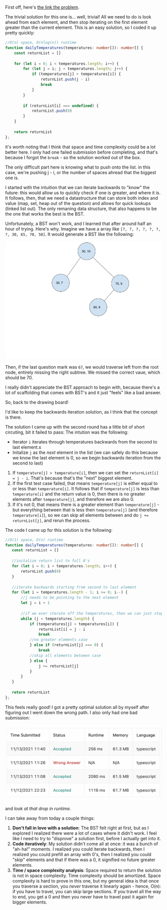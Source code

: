 First off, here's [the link the problem](https://leetcode.com/problems/daily-temperatures/).

The trivial solution for this one is... well, trivial! All we need to do is look ahead from each element, and then stop iterating on the first element greater than the current element. This is an easy solution, so I coded it up pretty quickly:

```typescript
//O(n) space, O(nlog(n)) runtime
function dailyTemperatures(temperatures: number[]): number[] {
    const returnList = []

    for (let i = 0; i < temperatures.length; i++) {
        for (let j = i; j < temperatures.length; j++) {
            if (temperatures[j] > temperatures[i]) {
                returnList.push(j - i)
                break
            }
        }

        if (returnList[i] === undefined) {
            returnList.push(0)
        }
    }

    return returnList
};
```

it's worth noting that I think that space and time complexity could be a lot better here. I only had one failed submission before completing, and that's because I forgot the `break` - so the solution worked out of the box.

The only difficult part here is knowing what to push onto the list. in this case, we're pushing j - i, or the number of spaces ahread that the biggest one is.

I started with the intuition that we can iterate backwards to "know" the future: this would allow us to quickly check if one is greater, and where it is. It follows, then, that we need a datastructure that can store both index and value (map, set, heap out of the question) and allows for quick lookups (linked list out). The only remaning data structure, that also happens to be the one that works the best is the BST.

Unfortunately, a BST won't work, and I learned that after around half an hour of trying. Here's why. Imagine we have a array like `[?, ?, ?, ?, ?, ?, ?, 30, 65, 70, 50]`. It would generate a BST like the following:

![A unbalanced bst](bst.png)

Then, if the last question mark was `67`, we would traverse left from the root node, entirely missing the right subtree. We missed the correct vaue, which should be 70.

I really didn't appreciate the BST approach to begin with, because there's a lot of scaffolding that comes with BST's and it just "feels" like a bad answer.

So, back to the drawing board!

I'd like to keep the backwards iteration solution, as I think that the concept is there.

The solution I came up with the second round has a little bit of short circuting, bit it failed to pass: The intution was the following:

 - Iterator `i` iterates through temperatures backwards from the second to last element.s
 - Initalize `j` as the *next* element in the list (we can safely do this because we know the last element is 0, so we begin backwards iteration from the second to last)

 1. If `temperature[j] > temperature[i]`, then we can set the `returnList[i] = j - i`. That's because that's the "next" biggest element.
 2. If the first test case failed, that means `temperature[j]` is either equal to or less than `temperature[i]`. It follows that if `temperature[j]` is less than `temperature[i]` and the return value is 0, then there is no greater elements after `temperature[j]`, and therefore we are also 0.
 3. If it's not 0, that means there is a greater element than `temperature[j]` - but everything between that is less then `temperature[j]` (and therefore `temperature[i]`), so we can skip all elements between and do `j += returnList[j]`, and rerun the process.

 The code I came up for this solution is the following:

 ```typescript
 //O(1) space, O(n) runtime
 function dailyTemperatures(temperatures: number[]): number[] {
    const returnList = []

    //initalize return list to full 0's
    for (let i = 0; i < temperatures.length; i++) {
        returnList.push(0)
    }

    //iterate backwards starting from second to last element
    for (let i = temperatures.length - 1; i >= 0; i--) {
        //j needs to be pointing to the next element
        let j = i + 1

        //if we ever iterate off the temperatures, then we can just stop (handles "off by one").
        while (j < temperatures.length) {
            if (temperatures[j] > temperatures[i]) {
                returnList[i] = j - i
                break
            //no greater elements case
            } else if (returnList[j] === 0) {
                break
            //skip all elements between case
            } else {
                j += returnList[j]
            }
        }
    }

    return returnList
};
 ```

 This feels really good! I got a pretty optimal solution all by myself after figuring out I went down the wrong path. I also only had one bad submission:

 ![My submissions](runtime.png)

 and *look at that drop in runtime*.

 I can take away from today a couple things:

 1. **Don't fall in love with a solution**: The BST felt right at first, but as I explored I realized there were a lot of cases where it didn't work. I feel like I need to try to "disprove" a solution first, before I actually get into it.
 2. **Code iteratively**: My solution didn't come all at once: it was a bunch of "ah-ha!" moments. I realized you could iterate backwards, then I realized you could prefill an array with 0's, then I realized you could "skip" elements and that if there was a 0, it signified no future greater elements.
 3. **Time / space complexity analysis**: Space required to return the solution is not in space complexity. Time complexity should be amortized. Space complexity is hard to prove in this one, but my general idea is that once you traverse a section, you *never* traverse it linearly again - hence, O(n): if you have to travel, you can skip large sections. If you travel all the way to end, you get a 0 and then you never have to travel past it again for bigger elements.